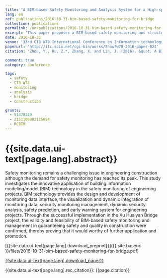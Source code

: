 ```yaml
---
title: "A BIM-based Safety Monitoring and Analysis System for a High-speed Railway Bridge"
lang: en
ref: publications/2016-10-31-bim-based-safety-monitoring-for-bridge
collection: publications
permalink: /en/publications/2016-10-31-bim-based-safety-monitoring-for-bridge
excerpt: 'This paper proposes a BIM-based safety monitoring and structural analysis system for bridges.'
date: 2016-10-31
venue: '33rd CIB W78 International Conference on Information technology for Construction'
paperurl: 'http://itc.scix.net/cgi-bin/works/Show?w78-2016-paper-024'
citation: 'Zhou, Y., Hu, Z.*, Zhang, X. and Lin, J. (2016). &quot; A BIM-based Safety Monitoring and Analysis System for a High-speed Railway Bridge&quot; <i>in Proceedings of the 33rd CIB W78 International Conference on Information Technology for Construction</i>. Brisbane, Australia.'

comment: true
category: conference

tags: 
  - safety
  - CIB W78
  - monitoring
  - analysis
  - bridge
  - construction

grants:
  - 51478249
  - Z151100002115054
  - RCBIM
---
```



{{site.data.ui-text[page.lang].abstract}}
====

Safety monitoring remains a challenging issue in engineering construction although the demand for safety monitoring has reached its peak. This study investigates the innovative application of building information modeling/model (BIM) technology in the safety monitoring of engineering projects. BIM technology provides the design and development of monitoring data interface, the visualization and dynamic integration of monitoring data, security monitoring management, dynamic security analysis, safety prediction, and early warning system for engineering projects. Through the successful implementation in the Xu Huaiyan  Bridge project, the validity and feasibility of BIM-based safety monitoring and management in guaranteeing safety and quality in construction were confirmed, thereby proving that it would worthy of further application and promotion. 

[{{site.data.ui-text[page.lang].download_preprint}}]({{ site.baseurl }}/files/2016-10-31-bim-based-safety-monitoring-for-bridge.pdf)

[{{site.data.ui-text[page.lang].download_paper}}](http://itc.scix.net/cgi-bin/works/Show?w78-2016-paper-024)

{{site.data.ui-text[page.lang].rec_citation}}: {{page.citation}}